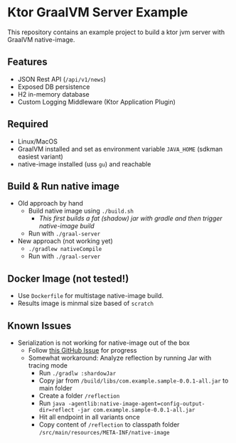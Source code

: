 # Ktor GraalVM Server Example

This repository contains an example project to build a ktor jvm server with GraalVM native-image.

## Features
- JSON Rest API (`/api/v1/news`)
- Exposed DB persistence
- H2 in-memory database
- Custom Logging Middleware (Ktor Application Plugin)

## Required
- Linux/MacOS
- GraalVM installed and set as environment variable `JAVA_HOME` (sdkman easiest variant)
- native-image installed (uss `gu`) and reachable

## Build & Run native image
- Old approach by hand
  - Build native image using `./build.sh`
    - *This first builds a fat (shadow) jar with gradle and then trigger native-image build*
  - Run with `./graal-server`
- New approach (not working yet)
  - `./gradlew nativeCompile`
  - Run with `./graal-server`

## Docker Image (not tested!)
- Use `Dockerfile` for multistage native-image build.
- Results image is minmal size based of `scratch`

## Known Issues
- Serialization is not working for native-image out of the box
  - Follow [this GitHub Issue](https://github.com/Kotlin/kotlinx.serialization/issues/1348) for progress 
  - Somewhat workaround: Analyze reflection by running Jar with tracing mode
    - Run `./gradlw :shardowJar`
    - Copy jar from `/build/libs/com.example.sample-0.0.1-all.jar` to main folder
    - Create a folder `/reflection`
    - Run `java -agentlib:native-image-agent=config-output-dir=reflect -jar com.example.sample-0.0.1-all.jar`
    - Hit all endpoint in all variants once
    - Copy content of `/reflection` to classpath folder `/src/main/resources/META-INF/native-image`